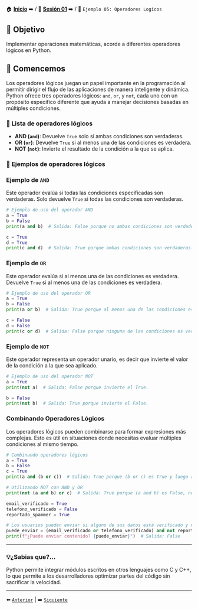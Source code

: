 🏠 [**Inicio**](../../Readme.md) ➡️ / 📖 [**Sesión 01**](../Readme.md) ➡️ / 📝 `Ejemplo 05: Operadores Logicos`


## 🎯 Objetivo

Implementar operaciones matemáticas, acorde a diferentes operadores lógicos en Python.

## 🚀 Comencemos

Los operadores lógicos juegan un papel importante en la programación al permitir dirigir el flujo de las aplicaciones de manera inteligente y dinámica. Python ofrece tres operadores lógicos: `and`, `or`, y `not`, cada uno con un propósito específico diferente que ayuda a manejar decisiones basadas en múltiples condiciones.


### 📜 Lista de operadores lógicos

- **AND (`and`)**: Devuelve `True` solo si ambas condiciones son verdaderas.
- **OR (`or`)**: Devuelve `True` si al menos una de las condiciones es verdadera.
- **NOT (`not`)**: Invierte el resultado de la condición a la que se aplica.

### 🧠 Ejemplos de operadores lógicos

### Ejemplo de `AND`

Este operador evalúa si todas las condiciones especificadas son verdaderas. Solo devuelve `True` si todas las condiciones son verdaderas.

```python
# Ejemplo de uso del operador AND
a = True
b = False
print(a and b)  # Salida: False porque no ambas condiciones son verdaderas.

c = True
d = True
print(c and d)  # Salida: True porque ambas condiciones son verdaderas.
```

### Ejemplo de `OR`

Este operador evalúa si al menos una de las condiciones es verdadera. Devuelve `True` si al menos una de las condiciones es verdadera.

```python
# Ejemplo de uso del operador OR
a = True
b = False
print(a or b)  # Salida: True porque al menos una de las condiciones es verdadera.

c = False
d = False
print(c or d)  # Salida: False porque ninguna de las condiciones es verdadera.
```

### Ejemplo de `NOT`

Este operador representa un operador unario, es decir que invierte el valor de la condición a la que sea aplicado.

```python
# Ejemplo de uso del operador NOT
a = True
print(not a)  # Salida: False porque invierte el True.

b = False
print(not b)  # Salida: True porque invierte el False.
```

### Combinando Operadores Lógicos

Los operadores lógicos pueden combinarse para formar expresiones más complejas. Esto es útil en situaciones donde necesitas evaluar múltiples condiciones al mismo tiempo.

```python
# Combinando operadores lógicos
a = True
b = False
c = True
print(a and (b or c))  # Salida: True porque (b or c) es True y luego a and True es True.

# Utilizando NOT con AND y OR
print(not (a and b) or c)  # Salida: True porque (a and b) es False, not False es True, y True or c es True.
```

```python
email_verificado = True
telefono_verificado = False
reportado_spammer = True

# Los usuarios pueden enviar si alguno de sus datos está verificado y no han sido reportados como spammers
puede_enviar = (email_verificado or telefono_verificado) and not reportado_spammer
print(f"¿Puede enviar contenido? {puede_enviar}")  # Salida: False
```
---

### 💡¿Sabias que?...

Python permite integrar módulos escritos en otros lenguajes como C y C++, lo que permite a los desarrolladores optimizar partes del código sin sacrificar la velocidad.

---

⬅️ [`Anterior`](../Readme.md) | ➡️ [`Siguiente`](../Reto-02/Readme.md)